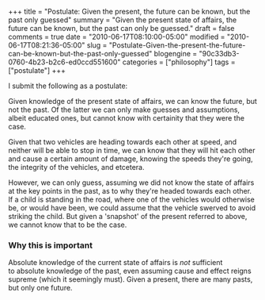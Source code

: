 +++
title = "Postulate: Given the present, the future can be known, but the past only guessed"
summary = "Given the present state of affairs, the future can be known, but the past can only be guessed."
draft = false
comments = true
date = "2010-06-17T08:10:00-05:00"
modified = "2010-06-17T08:21:36-05:00"
slug = "Postulate-Given-the-present-the-future-can-be-known-but-the-past-only-guessed"
blogengine = "90c33db3-0760-4b23-b2c6-ed0ccd551600"
categories = ["philosophy"]
tags = ["postulate"]
+++

<p>I submit the following as a postulate:</p>
<p>Given knowledge of the present state of affairs, we can know the future, but not the past. Of the latter we can only make guesses and assumptions, albeit educated ones, but cannot know with certainity that they were the case.</p>
<p>Given that two vehicles are heading towards each other at speed, and neither will be able to stop in time, we can know that they will hit each other and cause a certain amount of damage, knowing the speeds they're going, the integrity of the vehicles, and etcetera.</p>
<p>However, we can only guess, assuming we did not know the state of affairs at the key points in the past, as to why they're headed towards each other. If a child is standing in the road, where one of the vehicles would otherwise be, or would have been, we could assume that the vehicle swerved to avoid striking the child. But given a 'snapshot' of the present referred to above, we cannot know that to be the case.</p>
<h3>Why this is important</h3>
<p>Absolute knowledge of the current state of affairs is <em>not</em> sufficient to&nbsp;absolute knowledge of the past, even assuming cause and effect reigns supreme (which it seemingly must). Given a present, there are many pasts, but only one future.</p>
